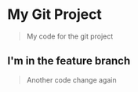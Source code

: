 # My Git Project 

> My code for the git project

## I'm in the feature branch 

> Another code change again
